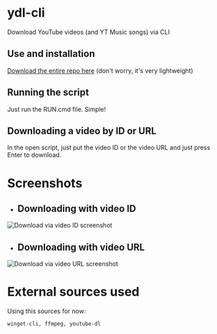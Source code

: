 # ydl-cli
Download YouTube videos (and YT Music songs) via CLI

## Use and installation
[Download the entire repo here](https://github.com/lucmsilva651/ydl-cli/archive/refs/heads/main.zip) (don't worry, it's very lightweight)

## Running the script
Just run the RUN.cmd file. Simple!

## Downloading a video by ID or URL
In the open script, just put the video ID or the video URL and just press Enter to download.

# Screenshots
 - ## Downloading with video ID
![Download via video ID screenshot](https://raw.githubusercontent.com/lucmsilva651/ydl-cli/main/screenshots/IDDOWNLOAD.png "Video ID")

 - ## Downloading with video URL
![Download via video URL screenshot](https://raw.githubusercontent.com/lucmsilva651/ydl-cli/main/screenshots/URLDOWNLOAD.png "Video URL")

# External sources used
Using this sources for now:
```
winget-cli, ffmpeg, youtube-dl
``` 